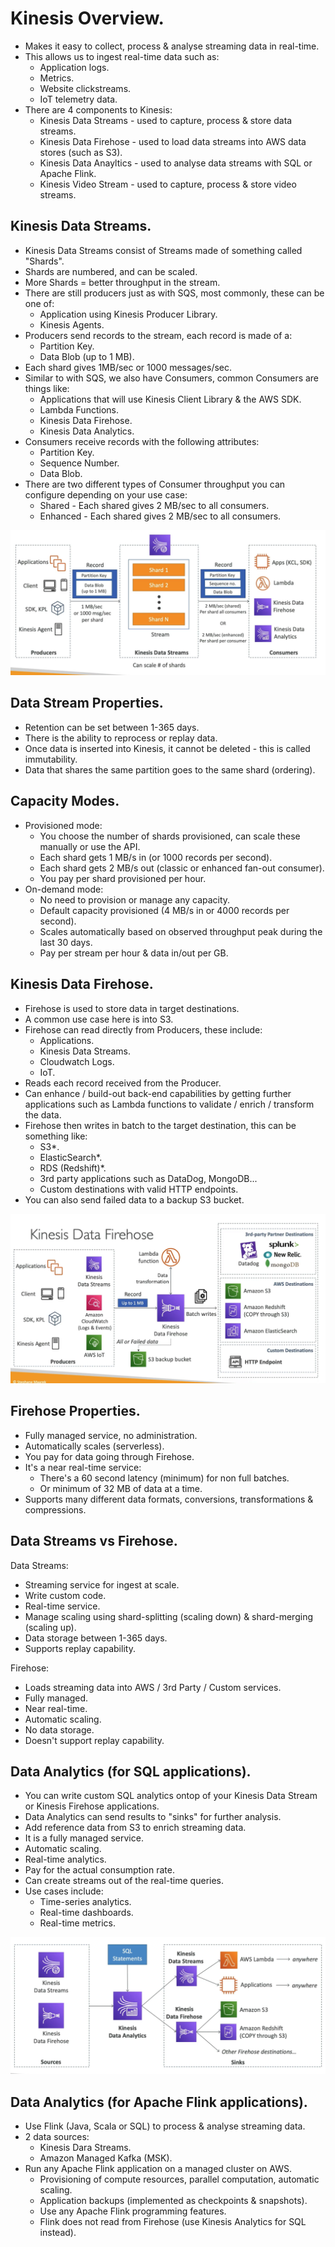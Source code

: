 # **Kinesis Overview.**

* Makes it easy to collect, process & analyse streaming data in real-time.
* This allows us to ingest real-time data such as:
    * Application logs.
    * Metrics.
    * Website clickstreams.
    * IoT telemetry data.
* There are 4 components to Kinesis:
    * Kinesis Data Streams - used to capture, process & store data streams.
    * Kinesis Data Firehose - used to load data streams into AWS data stores (such as S3).
    * Kinesis Data Anayltics - used to analyse data streams with SQL or Apache Flink.
    * Kinesis Video Stream - used to capture, process & store video streams.

## **Kinesis Data Streams.**

* Kinesis Data Streams consist of Streams made of something called "Shards".
* Shards are numbered, and can be scaled.
* More Shards = better throughput in the stream.
* There are still producers just as with SQS, most commonly, these can be one of:
    * Application using Kinesis Producer Library.
    * Kinesis Agents.
* Producers send records to the stream, each record is made of a:
    * Partition Key.
    * Data Blob (up to 1 MB).
* Each shard gives 1MB/sec or 1000 messages/sec.
* Similar to with SQS, we also have Consumers, common Consumers are things like:
    * Applications that will use Kinesis Client Library & the AWS SDK.
    * Lambda Functions.
    * Kinesis Data Firehose.
    * Kinesis Data Analytics.
* Consumers receive records with the following attributes:
    * Partition Key.
    * Sequence Number.
    * Data Blob.
* There are two different types of Consumer throughput you can configure depending on your use case:
    * Shared - Each shared gives 2 MB/sec to all consumers.
    * Enhanced - Each shared gives 2 MB/sec to all consumers.

<img src='./images/KinesisDataStreams.png'>

## **Data Stream Properties.**

* Retention can be set between 1-365 days.
* There is the ability to reprocess or replay data.
* Once data is inserted into Kinesis, it cannot be deleted - this is called immutability.
* Data that shares the same partition goes to the same shard (ordering).

## **Capacity Modes.**

* Provisioned mode:
    * You choose the number of shards provisioned, can scale these manually or use the API.
    * Each shard gets 1 MB/s in (or 1000 records per second).
    * Each shard gets 2 MB/s out (classic or enhanced fan-out consumer).
    * You pay per shard provisioned per hour.
* On-demand mode:
    * No need to provision or manage any capacity.
    * Default capacity provisioned (4 MB/s in or 4000 records per second).
    * Scales automatically based on observed throughput peak during the last 30 days.
    * Pay per stream per hour & data in/out per GB.

## **Kinesis Data Firehose.**

* Firehose is used to store data in target destinations.
* A common use case here is into S3.
* Firehose can read directly from Producers, these include:
    * Applications.
    * Kinesis Data Streams.
    * Cloudwatch Logs.
    * IoT.
* Reads each record received from the Producer.
* Can enhance / build-out back-end capabilities by getting further applications such as Lambda functions to validate / enrich / transform the data.
* Firehose then writes in batch to the target destination, this can be something like:
    * S3*.
    * ElasticSearch*.
    * RDS (Redshift)*.
    * 3rd party applications such as DataDog, MongoDB...
    * Custom destinations with valid HTTP endpoints.
* You can also send failed data to a backup S3 bucket.

<img src='./images/KinesisFirehose.png'>

## **Firehose Properties.**

* Fully managed service, no administration.
* Automatically scales (serverless).
* You pay for data going through Firehose.
* It's a near real-time service:
    * There's a 60 second latency (minimum) for non full batches.
    * Or minimum of 32 MB of data at a time.
* Supports many different data formats, conversions, transformations & compressions.

## **Data Streams vs Firehose.**

Data Streams:
* Streaming service for ingest at scale.
* Write custom code.
* Real-time service.
* Manage scaling using shard-splitting (scaling down) & shard-merging (scaling up).
* Data storage between 1-365 days.
* Supports replay capability.

Firehose:
* Loads streaming data into AWS / 3rd Party / Custom services.
* Fully managed.
* Near real-time.
* Automatic scaling.
* No data storage.
* Doesn't support replay capability.

## **Data Analytics (for SQL applications).**

* You can write custom SQL analytics ontop of your Kinesis Data Stream or Kinesis Firehose applications.
* Data Analytics can send results to "sinks" for further analysis.
* Add reference data from S3 to enrich streaming data.
* It is a fully managed service.
* Automatic scaling.
* Real-time analytics.
* Pay for the actual consumption rate.
* Can create streams out of the real-time queries.
* Use cases include:
    * Time-series analytics.
    * Real-time dashboards.
    * Real-time metrics.

<img src='./images/KinesisDataAnalytics.png'>

## **Data Analytics (for Apache Flink applications).**

* Use Flink (Java, Scala or SQL) to process & analyse streaming data.
* 2 data sources:
    * Kinesis Dara Streams.
    * Amazon Managed Kafka (MSK).
* Run any Apache Flink application on a managed cluster on AWS.
    * Provisioning of compute resources, parallel computation, automatic scaling.
    * Application backups (implemented as checkpoints & snapshots).
    * Use any Apache Flink programming features.
    * Flink does not read from Firehose (use Kinesis Analytics for SQL instead).